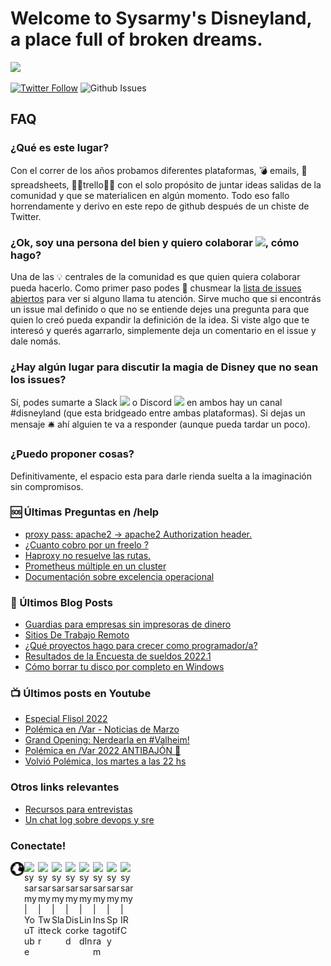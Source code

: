 # Welcome to Sysarmy's Disneyland, a place full of broken dreams.
<img src="https://raw.githubusercontent.com/sysarmy/disneyland/master/misc/images/banner_sysarmy.png">

[![Twitter Follow](https://img.shields.io/twitter/follow/sysarmy?color=1DA1F2&logo=twitter&style=for-the-badge)](https://twitter.com/intent/follow?original_referer=https%3A%2F%2Fgithub.com%2Fsysarmy&screen_name=sysarmy)
![Github Issues](https://img.shields.io/github/issues/sysarmy/disneyland?label=geniales%20ideas%20Pendientes&style=for-the-badge&logoWitdh=50) 

## FAQ

### ¿Qué es este lugar?

Con el correr de los años probamos diferentes plataformas, 💣 emails, 💩 spreadsheets, 💩💩trello💩💩 con el solo propósito de juntar ideas salidas de la comunidad y que se materialicen en algún momento. Todo eso fallo horrendamente y derivo en este repo de github después de un chiste de Twitter. 

### ¿Ok, soy una persona del bien y quiero colaborar <img src="https://raw.githubusercontent.com/sysarmy/disneyland/master/misc/images/shovel.png" width="24">, cómo hago?


Una de las 💡 centrales de la comunidad es que quien quiera colaborar pueda hacerlo. Como primer paso podes 🔎 chusmear la [lista de issues abiertos](https://github.com/sysarmy/disneyland/issues) para ver si alguno llama tu atención. Sirve mucho que si encontrás un issue mal definido o que no se entiende dejes una pregunta para que quien lo creó pueda expandir la definición de la idea. Si viste algo que te interesó y querés agarrarlo, simplemente deja un comentario en el issue y dale nomás.

### ¿Hay algún lugar para discutir la magia de Disney que no sean los issues?

Sí, podes sumarte a Slack [<img width="15px" src="https://cdn.jsdelivr.net/npm/simple-icons@v3/icons/slack.svg" />][slack]
 o Discord [<img width="15px" src="https://cdn.jsdelivr.net/npm/simple-icons@v3/icons/discord.svg" />][discord] en ambos hay un canal #disneyland (que esta bridgeado entre ambas plataformas). Si dejas un mensaje 🛎️ ahí alguien te va a responder (aunque pueda tardar un poco).

### ¿Puedo proponer cosas?

Definitivamente, el espacio esta para darle rienda suelta a la imaginación sin compromisos.

### 🆘 Últimas Preguntas en /help

<!-- HELP:START -->
- [proxy pass: apache2 -&gt; apache2 Authorization header.](https://help.sysarmy.com/discussion/4863/proxy-pass-apache2-apache2-authorization-header)
- [¿Cuanto cobro por un freelo ?](https://help.sysarmy.com/discussion/4861/cuanto-cobro-por-un-freelo)
- [Haproxy no resuelve las rutas.](https://help.sysarmy.com/discussion/4860/haproxy-no-resuelve-las-rutas)
- [Prometheus múltiple en un cluster](https://help.sysarmy.com/discussion/4859/prometheus-multiple-en-un-cluster)
- [Documentación sobre excelencia operacional](https://help.sysarmy.com/discussion/4858/documentacion-sobre-excelencia-operacional)
<!-- HELP:END -->

### 📕 Últimos Blog Posts

<!-- BLOG-POST-LIST:START -->
- [Guardias para empresas sin impresoras de dinero](https://sysarmy.com/blog/posts/oncall-sin-impresoras-de-dinero/)
- [Sitios De Trabajo Remoto](https://sysarmy.com/blog/posts/sitios-de-trabajo-remoto/)
- [¿Qué proyectos hago para crecer como programador/a?](https://sysarmy.com/blog/posts/proyectos-programadores/)
- [Resultados de la Encuesta de sueldos 2022.1](https://sysarmy.com/blog/posts/resultados-de-la-encuesta-de-sueldos-2022-1/)
- [Cómo borrar tu disco por completo en Windows](https://sysarmy.com/blog/posts/borrando-tu-disco-en-windows/)
<!-- BLOG-POST-LIST:END -->

### 📺 Últimos posts en Youtube

<!-- YOUTUBE:START -->
- [Especial Flisol 2022](https://www.youtube.com/watch?v=pMeDec1B11I)
- [Polémica en /Var - Noticias de Marzo](https://www.youtube.com/watch?v=h-ueoxDQv3w)
- [Grand Opening: Nerdearla en #Valheim!](https://www.youtube.com/watch?v=7pjbeN0-wdA)
- [Polémica en /Var 2022  ANTIBAJÓN  🍻](https://www.youtube.com/watch?v=8WlaeS-VOdI)
- [Volvió Polémica, los martes a las 22 hs](https://www.youtube.com/watch?v=wXBoys_CZio)
<!-- YOUTUBE:END -->

### Otros links relevantes
- [Recursos para entrevistas](https://github.com/Olshansk/interview)
- [Un chat log sobre devops y sre](https://github.com/sysarmy/disneyland/wiki/charla-sobre-DevOps-20220321-%23sysarmy-%23help)

### Conectate!

[<img align="left" alt="sysarmy" width="22px" src="https://raw.githubusercontent.com/iconic/open-iconic/master/svg/globe.svg" />][website]
[<img align="left" alt="sysarmy | YouTube" width="22px" src="https://cdn.jsdelivr.net/npm/simple-icons@v3/icons/youtube.svg" />][youtube]
[<img align="left" alt="sysarmy | Twitter" width="22px" src="https://cdn.jsdelivr.net/npm/simple-icons@v3/icons/twitter.svg" />][twitter]
[<img align="left" alt="sysarmy | Slack" width="22px" src="https://cdn.jsdelivr.net/npm/simple-icons@v3/icons/slack.svg" />][slack]
[<img align="left" alt="sysarmy | Discord" width="22px" src="https://cdn.jsdelivr.net/npm/simple-icons@v3/icons/discord.svg" />][discord]
[<img align="left" alt="sysarmy | LinkedIn" width="22px" src="https://cdn.jsdelivr.net/npm/simple-icons@v3/icons/linkedin.svg" />][linkedin]
[<img align="left" alt="sysarmy | Instagram" width="22px" src="https://cdn.jsdelivr.net/npm/simple-icons@v3/icons/instagram.svg" />][instagram]
[<img align="left" alt="sysarmy | Spotify" width="22px" src="https://cdn.jsdelivr.net/npm/simple-icons@v3/icons/spotify.svg" />][spotify]
[<img align="left" alt="sysarmy | IRC" width="22px" src="https://cdn.jsdelivr.net/npm/simple-icons@v3/icons/wechat.svg" />][irc]


[website]: https://sysarmy.com
[slack]: https://sysar.my/slack
[discord]: https://sysar.my/discord 
[blog]: https://sysarmy.com/blog
[twitter]: https://twitter.com/sysarmy
[youtube]: https://youtube.com/sysarmyar
[spotify]: https://sysar.my/spotify
[instagram]: https://www.instagram.com/sysarmy/
[linkedin]: https://www.linkedin.com/groups/4736196
[irc]: https://webchat.freenode.net/?channels=#sysarmy
[icons]: https://simpleicons.org
